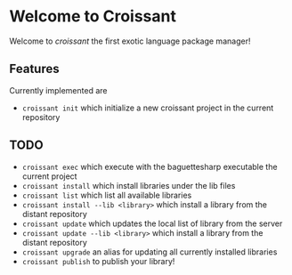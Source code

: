 # Welcome to Croissant
Welcome to *croissant* the first exotic language package manager!

## Features
Currently implemented are
* `croissant init` which initialize a new croissant project in the current repository

## TODO
* `croissant exec` which execute with the baguettesharp executable the current project
* `croissant install` which install libraries under the lib files
* `croissant list` which list all available libraries
* `croissant install --lib <library>` which install a library from the distant repository 
* `croissant update` which updates the local list of library from the server
* `croissant update --lib <library>` which install a library from the distant repository
* `croissant upgrade` an alias for updating all currently installed libraries
* `croissant publish` to publish your library!
